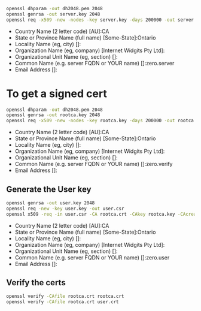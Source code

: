 

``` bash
openssl dhparam -out dh2048.pem 2048
openssl genrsa -out server.key 2048
openssl req -x509 -new -nodes -key server.key -days 200000 -out server.crt
```

 * Country Name (2 letter code) [AU]:CA
 * State or Province Name (full name) [Some-State]:Ontario
 * Locality Name (eg, city) []:
 * Organization Name (eg, company) [Internet Widgits Pty Ltd]:
 * Organizational Unit Name (eg, section) []:
 * Common Name (e.g. server FQDN or YOUR name) []:zero.server
 * Email Address []:

# To get a signed cert


``` bash
openssl dhparam -out dh2048.pem 2048
openssl genrsa -out rootca.key 2048
openssl req -x509 -new -nodes -key rootca.key -days 200000 -out rootca.crt
```


 * Country Name (2 letter code) [AU]:CA
 * State or Province Name (full name) [Some-State]:Ontario
 * Locality Name (eg, city) []:
 * Organization Name (eg, company) [Internet Widgits Pty Ltd]:
 * Organizational Unit Name (eg, section) []:
 * Common Name (e.g. server FQDN or YOUR name) []:zero.verify
 * Email Address []:

## Generate the User key

```bash
openssl genrsa -out user.key 2048
openssl req -new -key user.key -out user.csr
openssl x509 -req -in user.csr -CA rootca.crt -CAkey rootca.key -CAcreateserial -out user.crt -days 200000
```

 * Country Name (2 letter code) [AU]:CA
 * State or Province Name (full name) [Some-State]:Ontario
 * Locality Name (eg, city) []:
 * Organization Name (eg, company) [Internet Widgits Pty Ltd]:
 * Organizational Unit Name (eg, section) []:
 * Common Name (e.g. server FQDN or YOUR name) []:zero.user
 * Email Address []:

## Verify the certs

```bash
openssl verify -CAfile rootca.crt rootca.crt
openssl verify -CAfile rootca.crt user.crt
```

